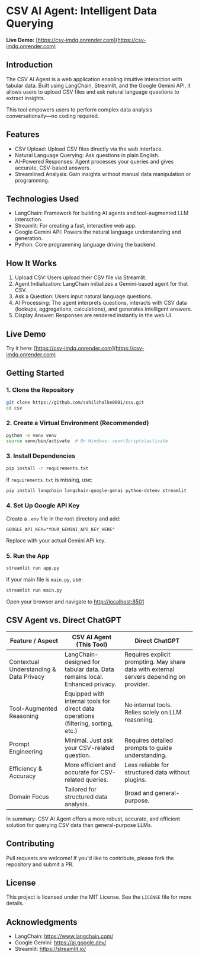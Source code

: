 # CSV AI Agent: Intelligent Data Querying

**Live Demo:** [https://csv-imdq.onrender.com](https://csv-imdq.onrender.com)

## Introduction

The CSV AI Agent is a web application enabling intuitive interaction with tabular data. Built using LangChain, Streamlit, and the Google Gemini API, it allows users to upload CSV files and ask natural language questions to extract insights.

This tool empowers users to perform complex data analysis conversationally—no coding required.

## Features

- CSV Upload: Upload CSV files directly via the web interface.
- Natural Language Querying: Ask questions in plain English.
- AI-Powered Responses: Agent processes your queries and gives accurate, CSV-based answers.
- Streamlined Analysis: Gain insights without manual data manipulation or programming.

## Technologies Used

- LangChain: Framework for building AI agents and tool-augmented LLM interaction.
- Streamlit: For creating a fast, interactive web app.
- Google Gemini API: Powers the natural language understanding and generation.
- Python: Core programming language driving the backend.

## How It Works

1. Upload CSV: Users upload their CSV file via Streamlit.
2. Agent Initialization: LangChain initializes a Gemini-based agent for that CSV.
3. Ask a Question: Users input natural language questions.
4. AI Processing: The agent interprets questions, interacts with CSV data (lookups, aggregations, calculations), and generates intelligent answers.
5. Display Answer: Responses are rendered instantly in the web UI.

## Live Demo

Try it here: [https://csv-imdq.onrender.com](https://csv-imdq.onrender.com)

## Getting Started

### 1. Clone the Repository

```bash
git clone https://github.com/sahilchalke0001/csv.git
cd csv
```

### 2. Create a Virtual Environment (Recommended)

```bash
python -m venv venv
source venv/bin/activate  # On Windows: venv\Scripts\activate
```

### 3. Install Dependencies

```bash
pip install -r requirements.txt
```

If `requirements.txt` is missing, use:

```bash
pip install langchain langchain-google-genai python-dotenv streamlit
```

### 4. Set Up Google API Key

Create a `.env` file in the root directory and add:

```env
GOOGLE_API_KEY="YOUR_GEMINI_API_KEY_HERE"
```

Replace with your actual Gemini API key.

### 5. Run the App

```bash
streamlit run app.py
```

If your main file is `main.py`, use:

```bash
streamlit run main.py
```

Open your browser and navigate to [http://localhost:8501](http://localhost:8501)

## CSV Agent vs. Direct ChatGPT

| Feature / Aspect                        | CSV AI Agent (This Tool)                                                           | Direct ChatGPT                                                                           |
| --------------------------------------- | ---------------------------------------------------------------------------------- | ---------------------------------------------------------------------------------------- |
| Contextual Understanding & Data Privacy | LangChain-designed for tabular data. Data remains local. Enhanced privacy.         | Requires explicit prompting. May share data with external servers depending on provider. |
| Tool-Augmented Reasoning                | Equipped with internal tools for direct data operations (filtering, sorting, etc.) | No internal tools. Relies solely on LLM reasoning.                                       |
| Prompt Engineering                      | Minimal. Just ask your CSV-related question.                                       | Requires detailed prompts to guide understanding.                                        |
| Efficiency & Accuracy                   | More efficient and accurate for CSV-related queries.                               | Less reliable for structured data without plugins.                                       |
| Domain Focus                            | Tailored for structured data analysis.                                             | Broad and general-purpose.                                                               |

In summary: CSV AI Agent offers a more robust, accurate, and efficient solution for querying CSV data than general-purpose LLMs.

## Contributing

Pull requests are welcome! If you'd like to contribute, please fork the repository and submit a PR.

## License

This project is licensed under the MIT License. See the `LICENSE` file for more details.

## Acknowledgments

- LangChain: https://www.langchain.com/
- Google Gemini: https://ai.google.dev/
- Streamlit: https://streamlit.io/
